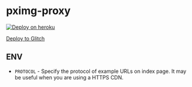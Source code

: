 # pximg-proxy

[![Deploy on heroku](https://www.herokucdn.com/deploy/button.svg)](https://heroku.com/deploy)

[Deploy to Glitch](https://glitch.com/~pximg-proxy)

## ENV

- `PROTOCOL` - Specify the protocol of example URLs on index page. It may be useful when you are using a HTTPS CDN.
